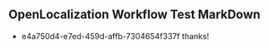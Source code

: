## OpenLocalization Workflow Test MarkDown
* e4a750d4-e7ed-459d-affb-7304654f337f 
thanks!<!--HONumber=Mar16_HO2-->
